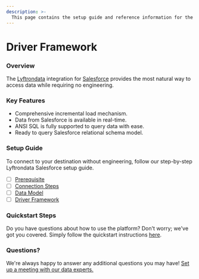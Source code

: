 ```yaml
---
description: >-
  This page contains the setup guide and reference information for the Salesforce source connector.
---
```


# Driver Framework

### Overview

The [Lyftrondata](https://www.lyftrondata.com/) integration for [Salesforce](None) provides the most natural way to access data while requiring no engineering.

### Key Features

* Comprehensive incremental load mechanism.
* Data from Salesforce is available in real-time.&#x20;
* ANSI SQL is fully supported to query data with ease.
* Ready to query Salesforce relational schema model.

### Setup Guide

To connect to your destination without engineering, follow our step-by-step Lyftrondata Salesforce setup guide.

* [ ] [Prerequisite](../prerequisite.md)
* [ ] [Connection Steps](../connection-steps.md)
* [ ] [Data Model](../data-model/erd.md)
* [ ] [Driver Framework](../driver-framework/)

### Quickstart Steps

Do you have questions about how to use the platform? Don't worry; we've got you covered. Simply follow the quickstart instructions [here](../driver-framework/README.md).

### Questions? <a href="#questions" id="questions"></a>

We're always happy to answer any additional questions you may have! [Set up a meeting with our data experts.](https://www.lyftrondata.com/book-a-meeting/)


